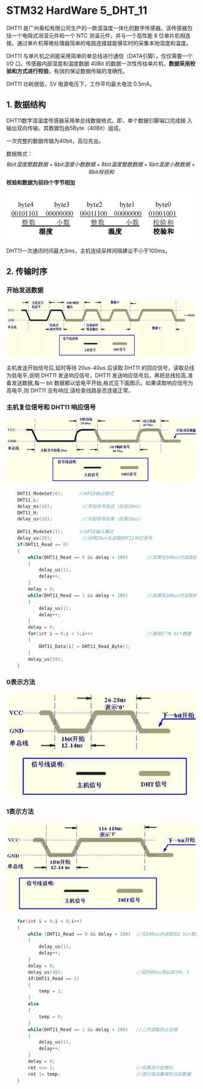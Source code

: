 # STM32 HardWare 5_DHT_11

DHT11 是广州奥松有限公司生产的一款湿温度一体化的数字传感器。该传感器包括一个电阻式测湿元件和一个 NTC 测温元件，并与一个高性能 8 位单片机相连接。通过单片机等微处理器简单的电路连接就能够实时的采集本地湿度和温度。

DHT11 与单片机之间能采用简单的单总线进行通信（DATA引脚），仅仅需要一个I/O 口。传感器内部湿度和温度数据 40Bit 的数据一次性传给单片机，**数据采用校验和方式进行校验**，有效的保证数据传输的准确性。

DHT11 功耗很低，5V 电源电压下，工作平均最大电流 0.5mA。

## 1. 数据结构

DHT11数字湿温度传感器采用单总线数据格式。即，单个数据引脚端口完成输
入输出双向传输。其数据包由5Byte（40Bit）组成。

一次完整的数据传输为40bit，高位先出。

数据格式：
$$
8bit湿度整数数据+8bit湿度小数数据
+8bit温度整数数据+8bit温度小数数据
+8bit校验和
$$
**校验和数据为前四个字节相加**

![NULL](picture_1.jpg)

DHT11一次通讯时间最大3ms，主机连续采样间隔建议不小于100ms。

## 2. 传输时序

### 开始发送数据

![NULL](picture_2.jpg)

主机发送开始信号后,延时等待 20us-40us 后读取 DHT11 的回应信号，读取总线为低电平,说明 DHT11 发送响应信号，DHT11 发送响应信号后，再把总线拉高,准备发送数据,每一 bit 数据都以低电平开始,格式见下面图示。如果读取响应信号为高电平,则 DHT11 没有响应,请检查线路是否连接正常。

### 主机复位信号和 DHT11 响应信号

![NULL](picture_3.jpg)

```c
    DHT11_ModeSet(0);      //GPIO输出模式
    DHT11_L;                
    delay_ms(18);           //开始信号发送（拉低18ms）
    DHT11_H;
    delay_us(20);           //开始信号结束（拉高20us）

    DHT11_ModeSet(1);      //GPIO输入模式
    delay_us(20);           //间隔20us后读取DHT11响应信号
    if(DHT11_Read == 0)
    {
        while(DHT11_Read == 0 && delay < 100)       //如果在100us内读取到响应信号，继续
        {
            delay_us(1);
            delay++;
        }
        delay = 0;
        while(DHT11_Read == 1 && delay < 100)       //如果在100us内读取到字节接收初始信号，继续
        {
            delay_us(1);
            delay++;            
        }
        delay = 0;
        for(int i = 0;i < 5;i++)                    //接收5个8 bit数据
        {
            DHT11_Data[i] = DHT11_Read_Byte();
        }
        delay_us(50);
    }
```

### 0表示方法

![NULL](picture_4.jpg)

### 1表示方法

![NULL](picture_5.jpg)

```c
    for(int i = 0;i < 8;i++)
    {
        while (DHT11_Read == 0 && delay < 100)  //在100us内读取到1 bit数据开始发送的低电平信号，继续
        {
            delay_us(1);
            delay++;
        }
        delay = 0;
        delay_us(40);                           //延时40us用以区分0，1
        if(DHT11_Read == 1)
        {
            temp = 1;
        }
        else
        {
            temp = 0;
        }
        while(DHT11_Read == 1 && delay < 100)   //二次读取防止出错
        {
            delay_us(1);
            delay++;
        }
        delay = 0;
        ret <<= 1;                              //结果进行左移位
        ret |= temp;                            //进行或运算得到当前数据
    }
```
